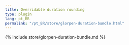 ```yaml
---
title: Overridable duration rounding
type: plugin
lang: pt_BR
permalink: "/pt_BR/store/glorpen-duration-bundle.html"
---
```


{% include store/glorpen-duration-bundle.md %}

